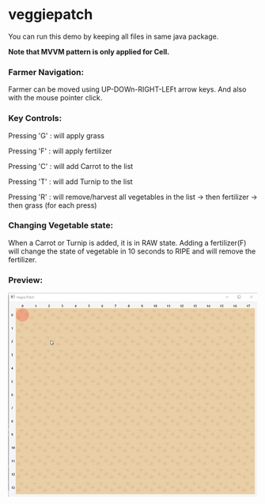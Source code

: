 # veggiepatch

You can run this demo by keeping all files in same java package.

**Note that MVVM pattern is only applied for Cell.**

  ### Farmer Navigation:
  Farmer can be moved using UP-DOWn-RIGHT-LEFt arrow keys. And also with the mouse pointer click.
 
   ### Key Controls:
   Pressing 'G' : will apply grass
   
   Pressing 'F' : will apply fertilizer
   
   Pressing 'C' : will add Carrot to the list
   
   Pressing 'T' : will add Turnip to the list
   
   Pressing 'R' : will remove/harvest all vegetables in the list -> then fertilizer -> then grass (for each press)
 
   ### Changing Vegetable state:
   When a Carrot or Turnip is added, it is in RAW state. Adding a fertilizer(F) will change the state of vegetable in 10 seconds to RIPE and will remove the fertilizer.
   
   
   ### Preview:
   ![](https://github.com/saidandem/veggiepatch/blob/main/veggipatch/veggipatch.gif)
